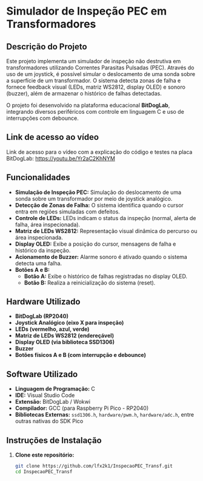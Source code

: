 # Simulador de Inspeção PEC em Transformadores

## Descrição do Projeto
Este projeto implementa um simulador de inspeção não destrutiva em transformadores utilizando Correntes Parasitas Pulsadas (PEC). Através do uso de um joystick, é possível simular o deslocamento de uma sonda sobre a superfície de um transformador. O sistema detecta zonas de falha e fornece feedback visual (LEDs, matriz WS2812, display OLED) e sonoro (buzzer), além de armazenar o histórico de falhas detectadas.

O projeto foi desenvolvido na plataforma educacional **BitDogLab**, integrando diversos periféricos com controle em linguagem C e uso de interrupções com debounce.

## Link de acesso ao vídeo

Link de acesso para o vídeo com a explicação do código e testes na placa BitDogLab: https://youtu.be/Yr2aC2KhNYM

## Funcionalidades
- **Simulação de Inspeção PEC:** Simulação do deslocamento de uma sonda sobre um transformador por meio de joystick analógico.
- **Detecção de Zonas de Falha:** O sistema identifica quando o cursor entra em regiões simuladas com defeitos.
- **Controle de LEDs:** LEDs indicam o status da inspeção (normal, alerta de falha, área inspecionada).
- **Matriz de LEDs WS2812:** Representação visual dinâmica do percurso ou área inspecionada.
- **Display OLED:** Exibe a posição do cursor, mensagens de falha e histórico da inspeção.
- **Acionamento de Buzzer:** Alarme sonoro é ativado quando o sistema detecta uma falha.
- **Botões A e B:**  
  - **Botão A:** Exibe o histórico de falhas registradas no display OLED.  
  - **Botão B:** Realiza a reinicialização do sistema (reset).

## Hardware Utilizado
- **BitDogLab (RP2040)**
- **Joystick Analógico (eixo X para inspeção)**
- **LEDs (vermelho, azul, verde)**
- **Matriz de LEDs WS2812 (endereçável)**
- **Display OLED (via biblioteca SSD1306)**
- **Buzzer**
- **Botões físicos A e B (com interrupção e debounce)**

## Software Utilizado
- **Linguagem de Programação:** C
- **IDE:** Visual Studio Code
- **Extensão:** BitDogLab / Wokwi
- **Compilador:** GCC (para Raspberry Pi Pico - RP2040)
- **Bibliotecas Externas:** `ssd1306.h`, `hardware/pwm.h`, `hardware/adc.h`, entre outras nativas do SDK Pico

## Instruções de Instalação
1. **Clone este repositório:**
   ```bash
   git clone https://github.com/lfx2k1/InspecaoPEC_Transf.git
   cd InspecaoPEC_Transf
